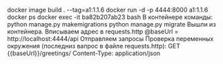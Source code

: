 docker image build . --tag=a1:1.1.6
docker run -d -p 4444:8000 a1:1.1.6
docker ps
docker exec -it ba82b207ab23 bash
В контейнере команды:
python manage.py makemigrations
python manage.py migrate
Вышли из контейнера.
Вписываем адрес в requests.http
@baseUrl = http://localhost:4444/api
Отправляем запросы
Проверка переменных окружения (последниз вапрос в файле requests.http): 
GET {{baseUrl}}/greetings/
Content-Type: application/json



